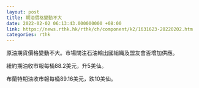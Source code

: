 ```yaml
---
layout: post
title: 期油價格變動不大
date: 2022-02-02 06:13:43.000000000 +08:00
link: https://news.rthk.hk/rthk/ch/component/k2/1631623-20220202.htm
categories: rthk
---
```


原油期貨價格變動不大。市場關注石油輸出國組織及盟友會否增加供應。

紐約期油收市報每桶88.2美元，升5美仙。

布蘭特期油收市報每桶89.16美元，跌10美仙。
